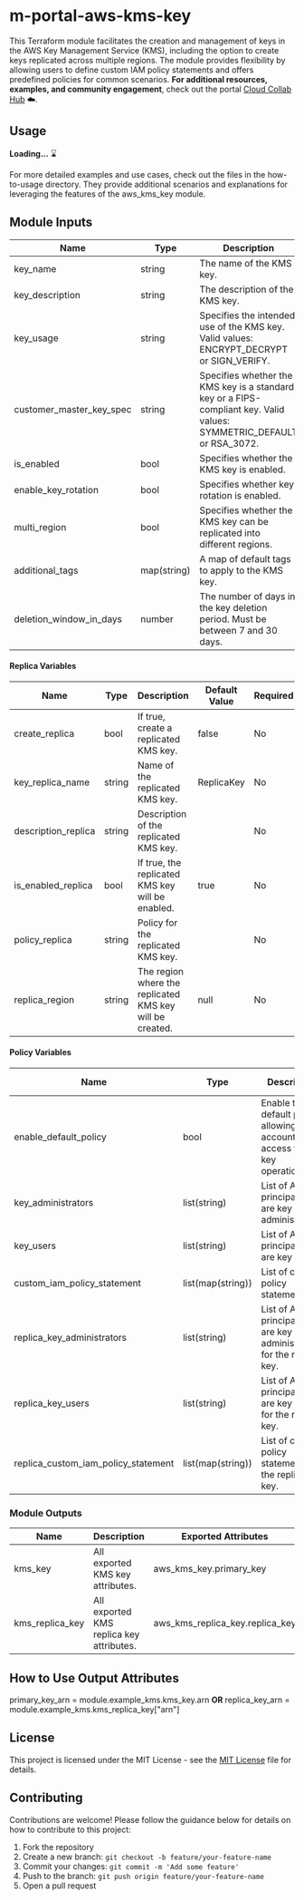 # m-portal-aws-kms-key
This Terraform module facilitates the creation and management of keys in the AWS Key Management Service (KMS), including the option to create keys replicated across multiple regions. The module provides flexibility by allowing users to define custom IAM policy statements and offers predefined policies for common scenarios. **For additional resources, examples, and community engagement**, check out the portal [Cloud Collab Hub](https://cloudcollab.com) :cloud:.

## Usage
**Loading...** ⌛

For more detailed examples and use cases, check out the files in the how-to-usage directory. They provide additional scenarios and explanations for leveraging the features of the aws_kms_key module.

## Module Inputs

| Name                         | Type                 | Description                                                                                                      | Default Value | Required      |
| ---------------------------- | -------------------- | ---------------------------------------------------------------------------------------------------------------- | ------------- | ------------- |
| key_name                     | string               | The name of the KMS key.                                                                                         |               | Yes           |
| key_description              | string               | The description of the KMS key.                                                                                  |               | Yes           |
| key_usage                    | string               | Specifies the intended use of the KMS key. Valid values: ENCRYPT_DECRYPT or SIGN_VERIFY.                           | ENCRYPT_DECRYPT| No            |
| customer_master_key_spec     | string               | Specifies whether the KMS key is a standard key or a FIPS-compliant key. Valid values: SYMMETRIC_DEFAULT or RSA_3072. | SYMMETRIC_DEFAULT| No            |
| is_enabled                   | bool                 | Specifies whether the KMS key is enabled.                                                                       | true          | No            |
| enable_key_rotation          | bool                 | Specifies whether key rotation is enabled.                                                                     | false         | No            |
| multi_region                 | bool                 | Specifies whether the KMS key can be replicated into different regions.                                          | false         | No            |
| additional_tags              | map(string)          | A map of default tags to apply to the KMS key.                                                                  | {}            | No            |
| deletion_window_in_days      | number               | The number of days in the key deletion period. Must be between 7 and 30 days.                                     | 30            | No            |

#### Replica Variables

| Name                         | Type                 | Description                                                                                                      | Default Value | Required      |
| ---------------------------- | -------------------- | ---------------------------------------------------------------------------------------------------------------- | ------------- | ------------- |
| create_replica               | bool                 | If true, create a replicated KMS key.                                                                           | false         | No            |
| key_replica_name             | string               | Name of the replicated KMS key.                                                                                 | ReplicaKey    | No            |
| description_replica          | string               | Description of the replicated KMS key.                                                                         |               | No            |
| is_enabled_replica           | bool                 | If true, the replicated KMS key will be enabled.                                                                | true          | No            |
| policy_replica               | string               | Policy for the replicated KMS key.                                                                              |               | No            |
| replica_region               | string               | The region where the replicated KMS key will be created.                                                        | null          | No            |

#### Policy Variables

| Name                         | Type                 | Description                                                                                                      | Default Value | Required      |
| ---------------------------- | -------------------- | ---------------------------------------------------------------------------------------------------------------- | ------------- | ------------- |
| enable_default_policy        | bool                 | Enable the default policy allowing account-wide access to all key operations.                                   | true          | No            |
| key_administrators           | list(string)         | List of AWS principals who are key administrators.                                                              | []            | No            |
| key_users                    | list(string)         | List of AWS principals who are key users.                                                                       | []            | No            |
| custom_iam_policy_statement  | list(map(string))    | List of custom policy statements.                                                                               | []            | No            |
| replica_key_administrators   | list(string)         | List of AWS principals who are key administrators for the replica key.                                          | []            | No            |
| replica_key_users            | list(string)         | List of AWS principals who are key users for the replica key.                                                   | []            | No            |
| replica_custom_iam_policy_statement | list(map(string)) | List of custom policy statements for the replica key.                                                           | []            | No            |

### Module Outputs

| Name             | Description                                   | Exported Attributes                                       |
| ---------------- | --------------------------------------------- | --------------------------------------------------------- |
| kms_key          | All exported KMS key attributes.              | aws_kms_key.primary_key                                    |
| kms_replica_key  | All exported KMS replica key attributes.      | aws_kms_replica_key.replica_key                            |

## How to Use Output Attributes
primary_key_arn = module.example_kms.kms_key.arn
**OR**
replica_key_arn = module.example_kms.kms_replica_key["arn"]

## License

This project is licensed under the MIT License - see the [MIT License](https://opensource.org/licenses/MIT) file for details.

## Contributing

Contributions are welcome! Please follow the guidance below for details on how to contribute to this project:

1. Fork the repository
2. Create a new branch: `git checkout -b feature/your-feature-name`
3. Commit your changes: `git commit -m 'Add some feature'`
4. Push to the branch: `git push origin feature/your-feature-name`
5. Open a pull request

